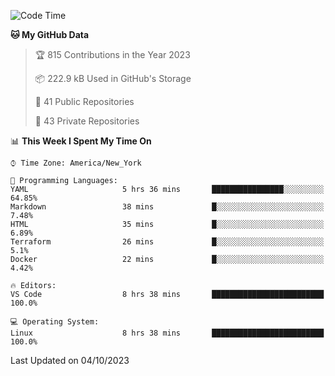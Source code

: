 <!--START_SECTION:waka-->
![Code Time](http://img.shields.io/badge/Code%20Time-224%20hrs%2012%20mins-blue)

**🐱 My GitHub Data** 

> 🏆 815 Contributions in the Year 2023
 > 
> 📦 222.9 kB Used in GitHub's Storage 
 > 
> 📜 41 Public Repositories 
 > 
> 🔑 43 Private Repositories  
 > 
📊 **This Week I Spent My Time On** 

```text
⌚︎ Time Zone: America/New_York

💬 Programming Languages: 
YAML                     5 hrs 36 mins       ████████████████░░░░░░░░░   64.85% 
Markdown                 38 mins             █░░░░░░░░░░░░░░░░░░░░░░░░   7.48% 
HTML                     35 mins             █░░░░░░░░░░░░░░░░░░░░░░░░   6.89% 
Terraform                26 mins             █░░░░░░░░░░░░░░░░░░░░░░░░   5.1% 
Docker                   22 mins             █░░░░░░░░░░░░░░░░░░░░░░░░   4.42%

🔥 Editors: 
VS Code                  8 hrs 38 mins       █████████████████████████   100.0%

💻 Operating System: 
Linux                    8 hrs 38 mins       █████████████████████████   100.0%

```


 Last Updated on 04/10/2023
<!--END_SECTION:waka-->